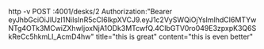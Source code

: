 http -v POST :4001/desks/2 Authorization:"Bearer eyJhbGciOiJIUzI1NiIsInR5cCI6IkpXVCJ9.eyJ1c2VySWQiOjYsImlhdCI6MTYwNTg4OTk3MCwiZXhwIjoxNjA1ODk3MTcwfQ.4CIbGTV0ro049E3zpxpK3Q6SkReCc5hkmLI_AcmD4hw" title="this is great" content="this is even better"
